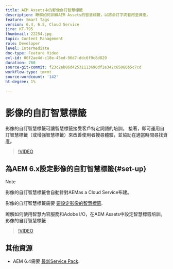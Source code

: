 ```yaml
---
title: AEM Assets中的影像自訂智慧標籤
description: 瞭解如何訓練AEM Assets的智慧標籤，以將自訂字詞套用至資產。
feature: Smart Tags
version: 6.4, 6.5, Cloud Service
jira: KT-795
thumbnail: 22254.jpg
topic: Content Management
role: Developer
level: Intermediate
doc-type: Feature Video
exl-id: 06f2ae4d-c18e-45ed-96d7-ddc6f9c8d829
duration: 760
source-git-commit: f23c2ab86d42531113690df2e342c65060b5c7cd
workflow-type: tm+mt
source-wordcount: '142'
ht-degree: 1%

---
```


# 影像的自訂智慧標籤

影像的自訂智慧標籤可讓智慧標籤接受客戶特定詞語的培訓。
接著，即可運用自訂智慧標籤（或增強智慧標籤）來改善使用者搜尋體驗，並協助在適當時間尋找資產。

>[!VIDEO](https://video.tv.adobe.com/v/22254?quality=12&learn=on)

## 為AEM 6.x設定影像的自訂智慧標籤{#set-up}

>[!NOTE]
> 影像的自訂智慧標籤會自動針對AEMas a Cloud Service布建。

影像的自訂智慧標籤需要 [要設定影像的智慧標籤](./image-smart-tags.md#set-up).

瞭解如何使用智慧內容服務和Adobe I/O，在AEM Assets中設定智慧標籤培訓。影像的自訂智慧標籤

>[!VIDEO](https://video.tv.adobe.com/v/23405?quality=12&learn=on)

## 其他資源

* AEM 6.4需要 [最新Service Pack](https://experienceleague.adobe.com/docs/experience-manager-release-information/aem-release-updates/aem-releases-updates.html#aem-64).
